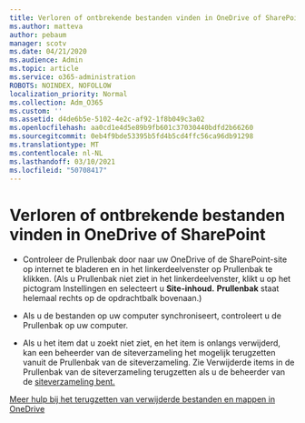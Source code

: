 ```yaml
---
title: Verloren of ontbrekende bestanden vinden in OneDrive of SharePoint
ms.author: matteva
author: pebaum
manager: scotv
ms.date: 04/21/2020
ms.audience: Admin
ms.topic: article
ms.service: o365-administration
ROBOTS: NOINDEX, NOFOLLOW
localization_priority: Normal
ms.collection: Adm_O365
ms.custom: ''
ms.assetid: d4de6b5e-5102-4e2c-af92-1f8b049c3a02
ms.openlocfilehash: aa0cd1e4d5e89b9fb601c37030440bdfd2b66260
ms.sourcegitcommit: 0eb4f9bde53395b5fd4b5cd4ffc56ca96db91298
ms.translationtype: MT
ms.contentlocale: nl-NL
ms.lasthandoff: 03/10/2021
ms.locfileid: "50708417"
---
```

# <a name="find-lost-or-missing-files-in-onedrive-or-sharepoint"></a>Verloren of ontbrekende bestanden vinden in OneDrive of SharePoint

- Controleer de Prullenbak door naar uw OneDrive of de SharePoint-site op internet te bladeren en in het linkerdeelvenster op Prullenbak te klikken. (Als u Prullenbak niet ziet in het linkerdeelvenster, klikt u op het pictogram Instellingen en selecteert u **Site-inhoud.** **Prullenbak** staat helemaal rechts op de opdrachtbalk bovenaan.) 
    
- Als u de bestanden op uw computer synchroniseert, controleert u de Prullenbak op uw computer. 
    
- Als u het item dat u zoekt niet ziet, en het item is onlangs verwijderd, kan een beheerder van de siteverzameling het mogelijk terugzetten vanuit de Prullenbak van de siteverzameling. Zie Verwijderde items in de Prullenbak van de siteverzameling terugzetten als u de beheerder van de [siteverzameling bent.](https://support.microsoft.com/office/restore-items-in-the-recycle-bin-that-were-deleted-from-sharepoint-or-teams-6df466b6-55f2-4898-8d6e-c0dff851a0be)
    
[Meer hulp bij het terugzetten van verwijderde bestanden en mappen in OneDrive](https://go.microsoft.com/fwlink/?linkid=872872)
  


